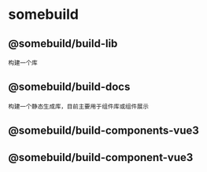 # somebuild

## @somebuild/build-lib
    构建一个库
## @somebuild/build-docs
    构建一个静态生成库，目前主要用于组件库或组件展示
## @somebuild/build-components-vue3
## @somebuild/build-component-vue3